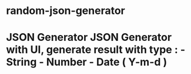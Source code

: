 # random-json-generator
# JSON Generator  JSON Generator with UI, generate result with type :  - String - Number - Date ( Y-m-d )
